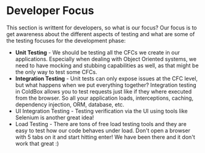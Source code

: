 # Developer Focus


This section is writtent for developers, so what is our focus? Our focus is to get awareness about the different aspects of testing and what are some of the testing focuses for the development phase:

* **Unit Testing** - We should be testing all the CFCs we create in our applications. Especially when dealing with Object Oriented systems, we need to have mocking and stubbing capabilities as well, as that might be the only way to test some CFCs.
* **Integration Testing** - Unit tests can only expose issues at the CFC level, but what happens when we put everything together? Integration testing in ColdBox allows you to test requests just like if they where executed from the browser. So all your application loads, interceptions, caching, dependency injection, ORM, database, etc.
* UI Integration Testing - Testing verification via the UI using tools like Selenium is another great idea!
* Load Testing - There are tons of free load testing tools and they are easy to test how our code behaves under load. Don't open a browser with 5 tabs on it and start hitting enter! We have been there and it don't work that great :)



